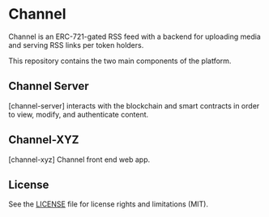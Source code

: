 # Channel

Channel is an ERC-721-gated RSS feed with a backend for uploading media and serving RSS links per token holders.

This repository contains the two main components of the platform.

## Channel Server

[channel-server] interacts with the blockchain and smart contracts in order to view, modify, and authenticate content.

## Channel-XYZ

[channel-xyz] Channel front end web app.

## License

See the [LICENSE](LICENSE.txt) file for license rights and limitations (MIT).
